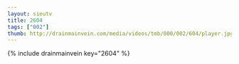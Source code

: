 ```yaml
--- 
layout: sieutv
title: 2604
tags: ["002"]
thumb: http://drainmainvein.com/media/videos/tmb/000/002/604/player.jpg
---
```

{% include drainmainvein key="2604" %} 
